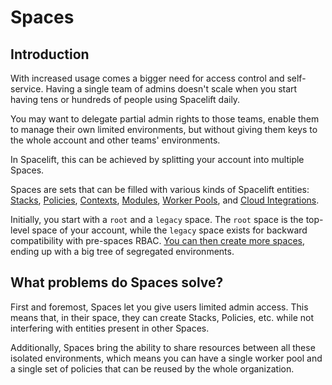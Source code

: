 # Spaces

## Introduction

With increased usage comes a bigger need for access control and self-service. Having a single team of admins doesn't scale when you start having tens or hundreds of people using Spacelift daily.

You may want to delegate partial admin rights to those teams, enable them to manage their own limited environments, but without giving them keys to the whole account and other teams' environments.

In Spacelift, this can be achieved by splitting your account into multiple Spaces.

Spaces are sets that can be filled with various kinds of Spacelift entities: [Stacks](../stack/README.md), [Policies](../policy/README.md), [Contexts](../configuration/context.md), [Modules](../../vendors/terraform/module-registry.md), [Worker Pools](../../concepts/worker-pools/), and [Cloud Integrations](../../integrations/cloud-providers/README.md).

Initially, you start with a `root` and a `legacy` space. The `root` space is the top-level space of your account, while the `legacy` space exists for backward compatibility with pre-spaces RBAC. [You can then create more spaces](./creating-a-space.md), ending up with a big tree of segregated environments.

## What problems do Spaces solve?

First and foremost, Spaces let you give users limited admin access. This means that, in their space, they can create Stacks, Policies, etc. while not interfering with entities present in other Spaces.

Additionally, Spaces bring the ability to share resources between all these isolated environments, which means you can have a single worker pool and a single set of policies that can be reused by the whole organization.
